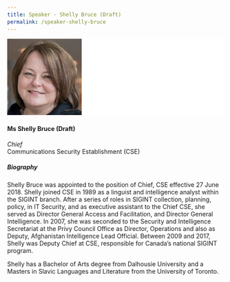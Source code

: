 ```yaml
---
title: Speaker - Shelly Bruce (Draft)
permalink: /speaker-shelly-bruce
---
```

![Shelly Bruce](/images/speakers/Shelly-Bruce.jpg)

#### **Ms Shelly Bruce (Draft)**

*Chief*  
Communications Security Establishment (CSE)

##### **Biography**

Shelly Bruce was appointed to the position of Chief, CSE effective 27 June 2018. Shelly joined CSE in 1989 as a linguist and intelligence analyst within the SIGINT branch. After a series of roles in SIGINT collection, planning, policy, in IT Security, and as executive assistant to the Chief CSE, she served as Director General Access and Facilitation, and Director General Intelligence. In 2007, she was seconded to the Security and Intelligence Secretariat at the Privy Council Office as Director, Operations and also as Deputy, Afghanistan Intelligence Lead Official. Between 2009 and 2017, Shelly was Deputy Chief at CSE, responsible for Canada’s national SIGINT program.

Shelly has a Bachelor of Arts degree from Dalhousie University and a Masters in Slavic Languages and Literature from the University of Toronto.